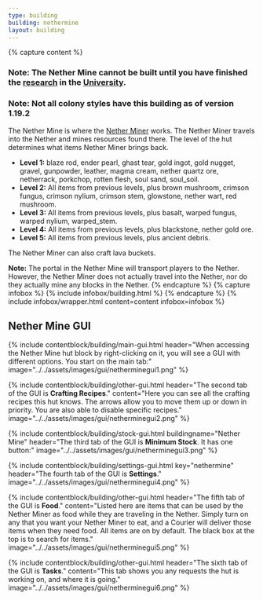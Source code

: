 ```yaml
---
type: building
building: nethermine
layout: building
---
```

{% capture content %}
### Note: The Nether Mine cannot be built until you have finished the [research](../../source/systems/research) in the [University](../../source/buildings/university).

### Note: Not all colony styles have this building as of version 1.19.2

The Nether Mine is where the [Nether Miner](../workers/netherminer) works. The Nether Miner travels into the Nether and mines resources found there.  The level of the hut determines what items Nether Miner brings back.

- <strong>Level 1:</strong>  blaze rod, ender pearl, ghast tear, gold ingot, gold nugget, gravel, gunpowder, leather, magma cream, nether quartz ore, netherrack, porkchop, rotten flesh, soul sand, soul_soil.
- <strong>Level 2:</strong>  All items from previous levels, plus brown mushroom, crimson fungus, crimson nylium, crimson stem, glowstone, nether wart, red mushroom.
- <strong>Level 3:</strong>  All items from previous levels, plus basalt, warped fungus, warped nylium, warped_stem.
- <strong>Level 4:</strong>  All items from previous levels, plus blackstone, nether gold ore.
- <strong>Level 5:</strong>  All items from previous levels, plus ancient debris.

The Nether Miner can also craft lava buckets.

**Note:** The portal in the Nether Mine will transport players to the Nether.  However, the Nether Miner does not actually travel into the Nether, nor do they actually mine any blocks in the Nether.
{% endcapture %}
{% capture infobox %}
{% include infobox/building.html %}
{% endcapture %}
{% include infobox/wrapper.html content=content infobox=infobox %}

## Nether Mine GUI

{% include contentblock/building/main-gui.html header="When accessing the Nether Mine hut block by right-clicking on it, you will see a GUI with different options. You start on the main tab:" image="../../assets/images/gui/netherminegui1.png" %}

{% include contentblock/building/other-gui.html header="The second tab of the GUI is <strong>Crafting Recipes</strong>." content="Here you can see all the crafting recipes this hut knows.  The arrows allow you to move them up or down in priority.  You are also able to disable specific recipes." image="../../assets/images/gui/netherminegui2.png" %}

{% include contentblock/building/stock-gui.html buildingname="Nether Mine" header="The third tab of the GUI is <strong>Minimum Stock</strong>. It has one button:" image="../../assets/images/gui/netherminegui3.png" %}

{% include contentblock/building/settings-gui.html key="nethermine" header="The fourth tab of the GUI is <strong>Settings</strong>." image="../../assets/images/gui/netherminegui4.png" %}

{% include contentblock/building/other-gui.html header="The fifth tab of the GUI is <strong>Food</strong>." content="Listed here are items that can be used by the Nether Miner as food while they are traveling in the Nether. Simply turn on any that you want your Nether Miner to eat, and a Courier will deliver those items when they need food.  All items are on by default.  The black box at the top is to search for items." image="../../assets/images/gui/netherminegui5.png" %}

{% include contentblock/building/other-gui.html header="The sixth tab of the GUI is <strong>Tasks</strong>." content="This tab shows you any requests the hut is working on, and where it is going." image="../../assets/images/gui/netherminegui6.png" %}
